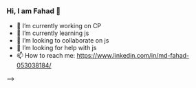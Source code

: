 ### Hi, I am Fahad 👋


- 🔭 I’m currently working on CP
- 🌱 I’m currently learning js
- 👯 I’m looking to collaborate on js
- 🤔 I’m looking for help with js
- 📫 How to reach me: https://www.linkedin.com/in/md-fahad-053038184/

-->
